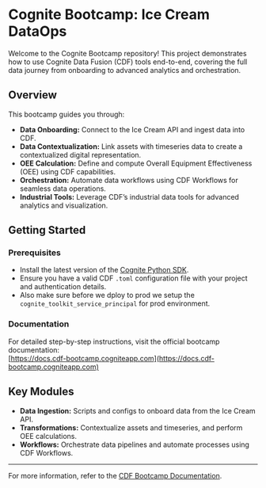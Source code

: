 # Cognite Bootcamp: Ice Cream DataOps

Welcome to the Cognite Bootcamp repository! This project demonstrates how to use Cognite Data Fusion (CDF) tools end-to-end, covering the full data journey from onboarding to advanced analytics and orchestration.

## Overview

This bootcamp guides you through:
- **Data Onboarding:** Connect to the Ice Cream API and ingest data into CDF.
- **Data Contextualization:** Link assets with timeseries data to create a contextualized digital representation.
- **OEE Calculation:** Define and compute Overall Equipment Effectiveness (OEE) using CDF capabilities.
- **Orchestration:** Automate data workflows using CDF Workflows for seamless data operations.
- **Industrial Tools:** Leverage CDF’s industrial data tools for advanced analytics and visualization.

## Getting Started

### Prerequisites
- Install the latest version of the [Cognite Python SDK](https://cognite-sdk-python.readthedocs-hosted.com/en/latest/).
- Ensure you have a valid CDF `.toml` configuration file with your project and authentication details.
- Also make sure before we dploy to prod we setup the `cognite_toolkit_service_principal` for prod environment.

### Documentation

For detailed step-by-step instructions, visit the official bootcamp documentation:  
[https://docs.cdf-bootcamp.cogniteapp.com](https://docs.cdf-bootcamp.cogniteapp.com)

## Key Modules

- **Data Ingestion:** Scripts and configs to onboard data from the Ice Cream API.
- **Transformations:** Contextualize assets and timeseries, and perform OEE calculations.
- **Workflows:** Orchestrate data pipelines and automate processes using CDF Workflows.

---

For more information, refer to the [CDF Bootcamp Documentation](https://docs.cdf-bootcamp.cogniteapp.com).